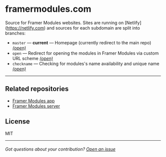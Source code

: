 # framermodules.com
Source for Framer Modules websites. Sites are running on [Netlify]
(https://netlify.com) and sources for each subdomain are split into branches:

- `master` — **current** — Homepage (currently redirect to the main repo)
                                        [*(open)*](https://www.framermodules.com)
- `open` — Redirect for opening the modules in Framer Modules via custom URL scheme
                                        [*(open)*](https://open.framermodules.com)
- `checkname` — Checking for modules's name availability and unique name
                                        [*(open)*](https://checkname.framermodules.com)

---

## Related repositories
- [Framer Modules app](https://github.com/kysely/framer-modules)
- [Framer Modules server](https://github.com/kysely/framer-modules-server)

## License
MIT

---
###### Got questions about your contribution? [Open an issue](https://github.com/kysely/framer-modules/issues)
